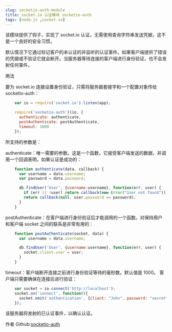 ```yaml
---
slug: socketio-auth-module
title: socket.io 认证模块 socketio-auth
tags: [node.js ,socket.io]
---
```


该模块提供了钩子，实现了 socket.io 认证。无需使用查询字符串发送凭据，这不是一个良好的安全习惯。

默认情况下它通过标记客户的未认证的并监听的认证事件。如果客户端提供了错误的凭据或不验证它就会断开。当服务器等待连接的客户端进行身份验证，也不会发射任何事件。

用法

要为 socket.io 连接设置身份验证，只需将服务器套接字和一个配置对象传给 socketio-auth：
```js
    var io = require('socket.io').listen(app);

    require('socketio-auth')(io, {
      authenticate: authenticate,
      postAuthenticate: postAuthenticate,
      timeout: 1000
    });
```

所支持的参数是：

authenticate：唯一需要的参数。这是一个函数，它接受客户端发送的数据，并调用一个回调表明，如果认证是成功的：
```js
    function authenticate(data, callback) {
      var username = data.username;
      var password = data.password;

      db.findUser('User', {username:username}, function(err, user) {
        if (err || !user) return callback(new Error("User not found"));
        return callback(null, user.password == password);
      }
    }
```

postAuthenticate：在客户端进行身份验证后才能调用的一个函数。对保持用户和客户端 socket 之间的联系是非常有用的：
```js
    function postAuthenticate(socket, data) {
      var username = data.username;

      db.findUser('User', {username:username}, function(err, user) {
        socket.client.user = user;
      }
    }
```

timeout：客户端断开连接之前进行身份验证等待的毫秒数。默认值是 1000。
客户端只需要确保在连接后进行验证：
```js
    var socket = io.connect('http://localhost');
    socket.on('connect', function(){
      socket.emit('authentication', {client: "John", password: "secret"});
    });
```

该服务器将发射的已认证事件，以确认认证。

作者 Github:[socketio-auth][0]

[0]: https://github.com/invisiblejs/socketio-auth
